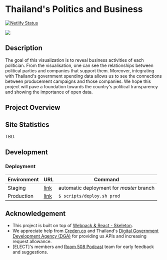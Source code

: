 # Thailand's Politics and Business 
[![Netlify Status](https://api.netlify.com/api/v1/badges/83666036-80b0-483e-be7d-31d113f350d0/deploy-status)](https://app.netlify.com/sites/admiring-ride-6b1173/deploys)

<div style="center">
    <img src="https://i.imgur.com/VbvGDhs.png">
</div>

## Description
The goal of this visualization is to reveal business activities of each politician. From the visualisation, one can see the relationships between political parties and companies that support them. Moreover, integrating with Thailand's government spending data allows us to see the connections between producement campaigns and those companies. We hope this project will pave a foundation towards the country's political transparency and showing the importance of open data.

## Project Overview

## Site Statistics
TBD.

## Development

### Deployment 
|Environment|URL|Command|
|---|---|---|
|Staging|[link](https://master--admiring-ride-6b1173.netlify.com)| automatic deployment for *master* branch|
|Production|[link](https://elect.in.th/politics-and-business/)| `$ scripts/deploy.sh prod`|

## Acknowledgement
- This project is built on top of [Webpack & React - Skeleton](https://github.com/keathley/webpack-react-skeleton).
- We appreciate help from [Creden.co](https://creden.co) and Thailand's [Digital Government Development Agency (DGA)](https://www.dga.or.th) for providing us APIs and increasing request allowance.
- [ELECT]'s members and [Room 508 Podcast](https://www.facebook.com/room508podcast/) team for early feedback and suggestions.